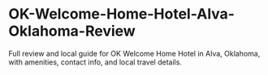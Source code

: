 # OK-Welcome-Home-Hotel-Alva-Oklahoma-Review
Full review and local guide for OK Welcome Home Hotel in Alva, Oklahoma, with amenities, contact info, and local travel details.
